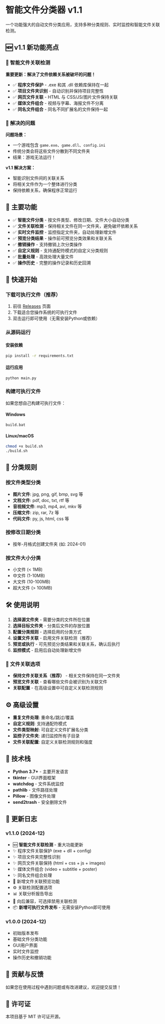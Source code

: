 # 智能文件分类器 v1.1

一个功能强大的自动文件分类应用，支持多种分类规则、实时监控和智能文件关联检测。

## 🆕 v1.1 新功能亮点

### 🔗 智能文件关联检测
**重要更新：解决了文件依赖关系被破坏的问题！**

- ✅ **程序文件保护** - .exe 和其 .dll 依赖库保持在一起
- ✅ **项目文件夹识别** - 自动识别并保持项目完整性  
- ✅ **网页文件关联** - HTML 与 CSS/JS/图片文件保持关联
- ✅ **媒体文件组合** - 视频与字幕、海报文件不分离
- ✅ **同名文件组合** - 同名不同扩展名的文件保持一起

### 🎯 解决的问题
**问题场景：**
- 一个游戏包含 `game.exe`、`game.dll`、`config.ini`
- 传统分类会将这些文件分散到不同文件夹
- 结果：游戏无法运行！

**v1.1 解决方案：**
- 智能识别文件间的关联关系
- 将相关文件作为一个整体进行分类
- 保持依赖关系，确保程序正常运行

## 🌟 主要功能

- ✅ **智能文件分类** - 按文件类型、修改日期、文件大小自动分类
- ✅ **文件关联检测** - 保持相关文件在同一文件夹，避免破坏依赖关系
- ✅ **实时文件监控** - 监控指定文件夹，自动处理新增文件
- ✅ **预览分类结果** - 操作前可预览分类效果和关联关系
- ✅ **撤销操作** - 支持撤销上次分类操作
- ✅ **自定义规则** - 支持通配符模式的自定义分类规则
- ✅ **批量处理** - 高效处理大量文件
- ✅ **操作历史** - 完整的操作记录和历史回溯

## 🚀 快速开始

### 下载可执行文件（推荐）
1. 前往 [Releases](https://github.com/yourusername/智能文件分类器/releases) 页面
2. 下载适合您操作系统的可执行文件
3. 双击运行即可使用（无需安装Python或依赖）

### 从源码运行

#### 安装依赖
```bash
pip install -r requirements.txt
```

#### 运行应用
```bash
python main.py
```

### 构建可执行文件
如果您想自己构建可执行文件：

#### Windows
```bash
build.bat
```

#### Linux/macOS
```bash
chmod +x build.sh
./build.sh
```

## 📁 分类规则

### 按文件类型分类
- **图片文件**: jpg, png, gif, bmp, svg 等
- **文档文件**: pdf, doc, txt, rtf 等  
- **音视频文件**: mp3, mp4, avi, mkv 等
- **压缩文件**: zip, rar, 7z 等
- **代码文件**: py, js, html, css 等

### 按修改日期分类
- 按年-月格式创建文件夹 (如: 2024-01)

### 按文件大小分类
- 小文件 (< 1MB)
- 中文件 (1-10MB) 
- 大文件 (10-100MB)
- 超大文件 (> 100MB)

## 🛠️ 使用说明

1. **选择源文件夹** - 需要分类的文件所在位置
2. **选择目标文件夹** - 分类后文件的存放位置
3. **配置分类规则** - 选择启用的分类方式
4. **设置文件关联** - 启用文件关联检测（推荐）
5. **预览或执行** - 可先预览分类结果和关联关系，确认后执行
6. **监控模式** - 启用后自动处理新增文件

### 🔗 文件关联选项

- **保持文件关联关系（推荐）** - 相关文件保持在同一文件夹
- **预览文件关联** - 查看哪些文件会被识别为关联文件
- **关联配置** - 在高级设置中可自定义关联检测规则

## ⚙️ 高级设置

- **重复文件处理**: 重命名/跳过/覆盖
- **自定义规则**: 支持通配符模式
- **文件类型映射**: 可自定义文件扩展名分类
- **监控子文件夹**: 递归监控所有子目录
- **文件关联配置**: 自定义关联检测规则和强度

## 🔧 技术栈

- **Python 3.7+** - 主要开发语言
- **tkinter** - GUI界面框架
- **watchdog** - 文件系统监控
- **pathlib** - 文件路径处理
- **Pillow** - 图像文件处理
- **send2trash** - 安全删除文件

## 📝 更新日志

### v1.1.0 (2024-12)
- 🆕 **智能文件关联检测** - 重大功能更新
- ✨ 程序文件关联保护 (exe + dll + config)
- ✨ 项目文件夹完整性识别
- ✨ 网页文件关联保持 (html + css + js + images)
- ✨ 媒体文件组合 (video + subtitle + poster)
- ✨ 同名文件组合处理
- 🎨 新增文件关联预览功能
- ⚙️ 关联检测配置选项
- 📊 关联分析报告导出
- 🔧 向后兼容，可选择禁用关联检测
- 📦 **新增可执行文件发布** - 无需安装Python即可使用

### v1.0.0 (2024-12)
- 初始版本发布
- 基础文件分类功能
- GUI用户界面
- 实时文件监控
- 操作历史和撤销功能

## 🤝 贡献与反馈

如果您在使用过程中遇到问题或有改进建议，欢迎提交反馈！

## 📄 许可证

本项目基于 MIT 许可证开源。 
